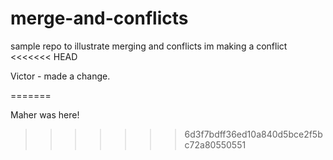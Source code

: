 # merge-and-conflicts
sample repo to illustrate merging and conflicts
 im making a conflict
<<<<<<< HEAD

Victor - made a change.



=======
 
 Maher was here!
>>>>>>> 6d3f7bdff36ed10a840d5bce2f5bc72a80550551
